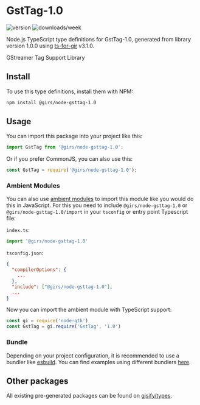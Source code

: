 
# GstTag-1.0

![version](https://img.shields.io/npm/v/@girs/node-gsttag-1.0)
![downloads/week](https://img.shields.io/npm/dw/@girs/node-gsttag-1.0)


Node.js TypeScript type definitions for GstTag-1.0, generated from library version 1.0.0 using [ts-for-gir](https://github.com/gjsify/ts-for-gir) v3.1.0.

GStreamer Tag Support Library

## Install

To use this type definitions, install them with NPM:
```bash
npm install @girs/node-gsttag-1.0
```

## Usage

You can import this package into your project like this:
```ts
import GstTag from '@girs/node-gsttag-1.0';
```

Or if you prefer CommonJS, you can also use this:
```ts
const GstTag = require('@girs/node-gsttag-1.0');
```

### Ambient Modules

You can also use [ambient modules](https://github.com/gjsify/ts-for-gir/tree/main/packages/cli#ambient-modules) to import this module like you would do this in JavaScript.
For this you need to include `@girs/node-gsttag-1.0` or `@girs/node-gsttag-1.0/import` in your `tsconfig` or entry point Typescript file:

`index.ts`:
```ts
import '@girs/node-gsttag-1.0'
```

`tsconfig.json`:
```json
{
  "compilerOptions": {
    ...
  },
  "include": ["@girs/node-gsttag-1.0"],
  ...
}
```

Now you can import the ambient module with TypeScript support: 

```ts
const gi = require('node-gtk')
const GstTag = gi.require('GstTag', '1.0')
```


### Bundle

Depending on your project configuration, it is recommended to use a bundler like [esbuild](https://esbuild.github.io/). You can find examples using different bundlers [here](https://github.com/gjsify/ts-for-gir/tree/main/examples).

## Other packages

All existing pre-generated packages can be found on [gjsify/types](https://github.com/gjsify/types).

